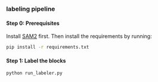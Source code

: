 ### labeling pipeline
#### Step 0: Prerequisites
Install [SAM2](https://github.com/facebookresearch/sam2) first.
Then install the requirements by running:
```bash
pip install -r requirements.txt
```

#### Step 1: Label the blocks
```bash
python run_labeler.py
```